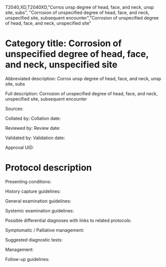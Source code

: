T2040,XD,T2040XD,"Corros unsp degree of head, face, and neck, unsp site, subs", "Corrosion of unspecified degree of head, face, and neck, unspecified site, subsequent encounter","Corrosion of unspecified degree of head, face, and neck, unspecified site"
# Category title: Corrosion of unspecified degree of head, face, and neck, unspecified site

Abbreviated description: Corros unsp degree of head, face, and neck, unsp site, subs

Full description: Corrosion of unspecified degree of head, face, and neck, unspecified site, subsequent encounter

Sources:

Collated by:
Collation date:

Reviewed by:
Review date:

Validated by:
Validation date:

Approval UID:

# Protocol description

Presenting conditions:

History capture guidelines:

General examination guidelines:

Systemic examination guidelines:

Possible differential diagnoses with links to related protocols:

Symptomatic / Palliative management:

Suggested diagnostic tests:

Management:

Follow-up guidelines:
